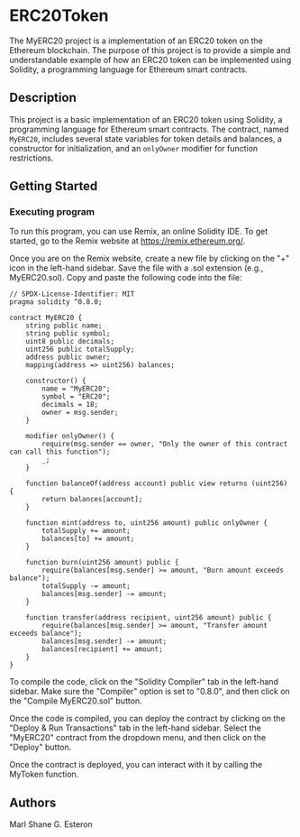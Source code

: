 # ERC20Token
The MyERC20 project is a implementation of an ERC20 token on the Ethereum blockchain. The purpose of this project is to provide a simple and understandable example of how an ERC20 token can be implemented using Solidity, a programming language for Ethereum smart contracts.

## Description
This project is a basic implementation of an ERC20 token using Solidity, a programming language for Ethereum smart contracts. The contract, named `MyERC20`, includes several state variables for token details and balances, a constructor for initialization, and an `onlyOwner` modifier for function restrictions.

## Getting Started
### Executing program
To run this program, you can use Remix, an online Solidity IDE. To get started, go to the Remix website at https://remix.ethereum.org/.

Once you are on the Remix website, create a new file by clicking on the "+" icon in the left-hand sidebar. Save the file with a .sol extension (e.g., MyERC20.sol). Copy and paste the following code into the file:

```
// SPDX-License-Identifier: MIT
pragma solidity ^0.8.0;

contract MyERC20 {
    string public name;
    string public symbol;
    uint8 public decimals;
    uint256 public totalSupply;
    address public owner;
    mapping(address => uint256) balances;

    constructor() {
        name = "MyERC20";
        symbol = "ERC20";
        decimals = 18;
        owner = msg.sender;
    }

    modifier onlyOwner() {
        require(msg.sender == owner, "Only the owner of this contract can call this function");
        _;
    }

    function balanceOf(address account) public view returns (uint256) {
        return balances[account];
    }

    function mint(address to, uint256 amount) public onlyOwner {
        totalSupply += amount;
        balances[to] += amount;
    }

    function burn(uint256 amount) public {
        require(balances[msg.sender] >= amount, "Burn amount exceeds balance");
        totalSupply -= amount;
        balances[msg.sender] -= amount;
    }

    function transfer(address recipient, uint256 amount) public {
        require(balances[msg.sender] >= amount, "Transfer amount exceeds balance");
        balances[msg.sender] -= amount;
        balances[recipient] += amount;
    }
}
```
To compile the code, click on the "Solidity Compiler" tab in the left-hand sidebar. Make sure the "Compiler" option is set to "0.8.0", and then click on the "Compile MyERC20.sol" button.

Once the code is compiled, you can deploy the contract by clicking on the "Deploy & Run Transactions" tab in the left-hand sidebar. Select the "MyERC20" contract from the dropdown menu, and then click on the "Deploy" button.

Once the contract is deployed, you can interact with it by calling the MyToken function.

## Authors
Marl Shane G. Esteron

